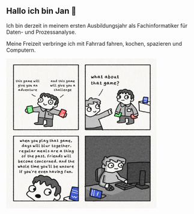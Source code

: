 ## Hallo ich bin Jan 👋

Ich bin derzeit in meinem ersten Ausbildungsjahr als Fachinformatiker für Daten- und Prozessanalyse.

Meine Freizeit verbringe ich mit Fahrrad fahren, kochen, spazieren und Computern.

<img src="https://github.com/JanBonness/JanBonness/blob/7319a92688a5ba8d3adc245d40ea9501c2108478/Github_README_Image.jpg" width="400" />
